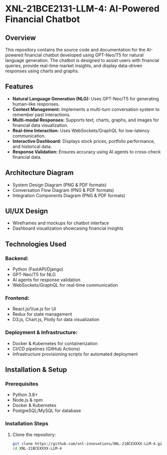 # XNL-21BCE2131-LLM-4: AI-Powered Financial Chatbot

## Overview
This repository contains the source code and documentation for the AI-powered financial chatbot developed using GPT-Neo/T5 for natural language generation. The chatbot is designed to assist users with financial queries, provide real-time market insights, and display data-driven responses using charts and graphs.

## Features
- **Natural Language Generation (NLG):** Uses GPT-Neo/T5 for generating human-like responses.
- **Context Management:** Implements a multi-turn conversation system to remember past interactions.
- **Multi-modal Responses:** Supports text, charts, graphs, and images for financial data visualization.
- **Real-time Interaction:** Uses WebSockets/GraphQL for low-latency communication.
- **Interactive Dashboard:** Displays stock prices, portfolio performance, and historical data.
- **Response Validation:** Ensures accuracy using AI agents to cross-check financial data.

## Architecture Diagram
- System Design Diagram (PNG & PDF formats)
- Conversation Flow Diagram (PNG & PDF formats)
- Integration Components Diagram (PNG & PDF formats)

## UI/UX Design
- Wireframes and mockups for chatbot interface
- Dashboard visualization showcasing financial insights

## Technologies Used
### Backend:
- Python (FastAPI/Django)
- GPT-Neo/T5 for NLG
- AI agents for response validation
- WebSockets/GraphQL for real-time communication

### Frontend:
- React.js/Vue.js for UI
- Redux for state management
- D3.js, Chart.js, Plotly for data visualization

### Deployment & Infrastructure:
- Docker & Kubernetes for containerization
- CI/CD pipelines (GitHub Actions)
- Infrastructure provisioning scripts for automated deployment

## Installation & Setup
### Prerequisites
- Python 3.8+
- Node.js & npm
- Docker & Kubernetes
- PostgreSQL/MySQL for database

### Installation Steps
1. Clone the repository:
   ```bash
   git clone https://github.com/xnl-innovations/XNL-21BCEXXXX-LLM-4.git
   cd XNL-21BCEXXXX-LLM-4
